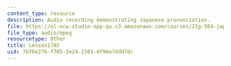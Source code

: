 ```yaml
---
content_type: resource
description: Audio recording demonstrating Japanese pronunciation.
file: https://ol-ocw-studio-app-qa.s3.amazonaws.com/courses/21g-504-japanese-iv-spring-2009/7bf0e276f7052e2415010f96e7ddd7dc_Lesson17A5.mp3
file_type: audio/mpeg
resourcetype: Other
title: Lesson17A5
uid: 7bf0e276-f705-2e24-1501-0f96e7ddd7dc
---
```

